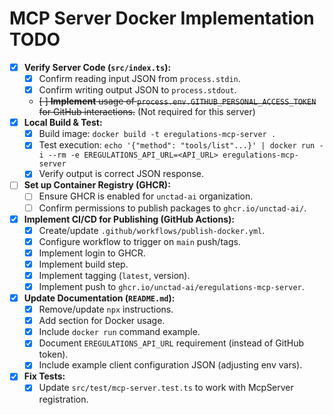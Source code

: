 # MCP Server Docker Implementation TODO

- [x] **Verify Server Code (`src/index.ts`):**
  - [x] Confirm reading input JSON from `process.stdin`.
  - [x] Confirm writing output JSON to `process.stdout`.
  - ~~[ ] **Implement** usage of `process.env.GITHUB_PERSONAL_ACCESS_TOKEN` for GitHub interactions.~~ (Not required for this server)
- [x] **Local Build & Test:**
  - [x] Build image: `docker build -t eregulations-mcp-server .`
  - [x] Test execution: `echo '{"method": "tools/list"...}' | docker run -i --rm -e EREGULATIONS_API_URL=<API_URL> eregulations-mcp-server`
  - [x] Verify output is correct JSON response.
- [ ] **Set up Container Registry (GHCR):**
  - [ ] Ensure GHCR is enabled for `unctad-ai` organization.
  - [ ] Confirm permissions to publish packages to `ghcr.io/unctad-ai/`.
- [x] **Implement CI/CD for Publishing (GitHub Actions):**
  - [x] Create/update `.github/workflows/publish-docker.yml`.
  - [x] Configure workflow to trigger on `main` push/tags.
  - [x] Implement login to GHCR.
  - [x] Implement build step.
  - [x] Implement tagging (`latest`, version).
  - [x] Implement push to `ghcr.io/unctad-ai/eregulations-mcp-server`.
- [x] **Update Documentation (`README.md`):**
  - [x] Remove/update `npx` instructions.
  - [x] Add section for Docker usage.
  - [x] Include `docker run` command example.
  - [x] Document `EREGULATIONS_API_URL` requirement (instead of GitHub token).
  - [x] Include example client configuration JSON (adjusting env vars).
- [x] **Fix Tests:**
  - [x] Update `src/test/mcp-server.test.ts` to work with McpServer registration.
